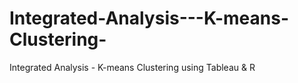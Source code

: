 # Integrated-Analysis---K-means-Clustering-
Integrated Analysis - K-means Clustering using Tableau &amp; R
